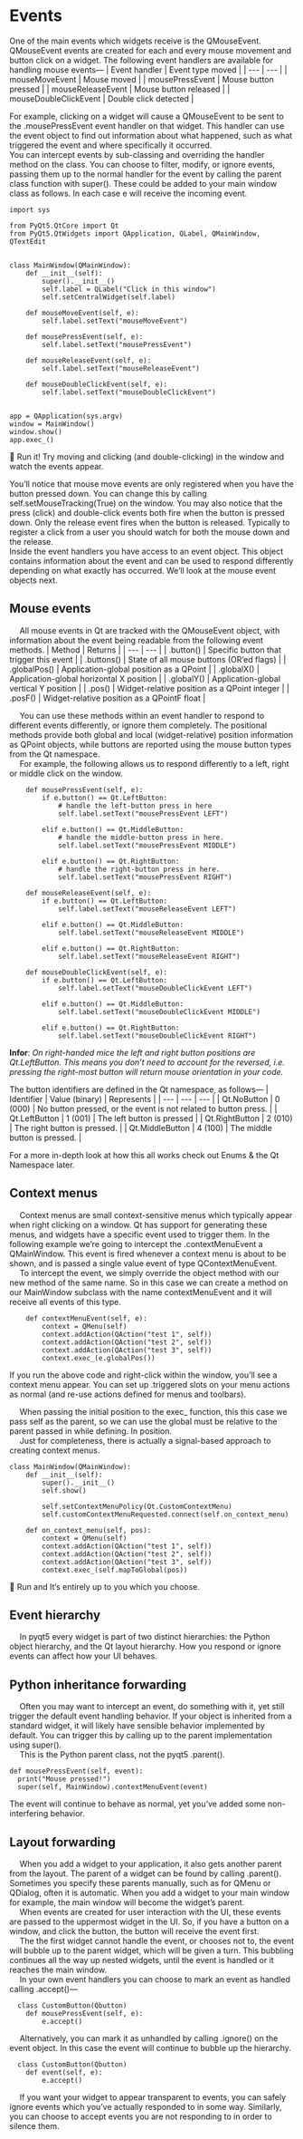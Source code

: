 # Events
One of the main events which widgets receive is the QMouseEvent.
QMouseEvent events are created for each and every mouse movement and
button click on a widget. The following event handlers are available for
handling mouse events—
| Event handler | Event type moved |
| --- | --- |
| mouseMoveEvent | Mouse moved |
| mousePressEvent | Mouse button pressed |
| mouseReleaseEvent | Mouse button released |
| mouseDoubleClickEvent | Double click detected |

For example, clicking on a widget will cause a QMouseEvent to be sent to the
.mousePressEvent event handler on that widget. This handler can use the event
object to find out information about what happened, such as what triggered
the event and where specifically it occurred. \
You can intercept events by sub-classing and overriding the handler method
on the class. You can choose to filter, modify, or ignore events, passing them
up to the normal handler for the event by calling the parent class function
with super(). These could be added to your main window class as follows. In
each case e will receive the incoming event.

```
import sys

from PyQt5.QtCore import Qt
from PyQt5.QtWidgets import QApplication, QLabel, QMainWindow, QTextEdit


class MainWindow(QMainWindow):
    def __init__(self):
        super().__init__()
        self.label = QLabel("Click in this window")
        self.setCentralWidget(self.label)

    def mouseMoveEvent(self, e):
        self.label.setText("mouseMoveEvent")

    def mousePressEvent(self, e):
        self.label.setText("mousePressEvent")

    def mouseReleaseEvent(self, e):
        self.label.setText("mouseReleaseEvent")

    def mouseDoubleClickEvent(self, e):
        self.label.setText("mouseDoubleClickEvent")


app = QApplication(sys.argv)
window = MainWindow()
window.show()
app.exec_()
```

🚀 Run it! Try moving and clicking (and double-clicking) in the window and watch the events appear.

You’ll notice that mouse move events are only registered when you have the
button pressed down. You can change this by calling
self.setMouseTracking(True) on the window. You may also notice that the
press (click) and double-click events both fire when the button is pressed
down. Only the release event fires when the button is released. Typically to
register a click from a user you should watch for both the mouse down and
the release. \
Inside the event handlers you have access to an event object. This object
contains information about the event and can be used to respond differently
depending on what exactly has occurred. We’ll look at the mouse event
objects next.

## Mouse events
&emsp; All mouse events in Qt are tracked with the QMouseEvent object, with
information about the event being readable from the following event
methods.
| Method | Returns |
| --- | --- |
| .button() | Specific button that trigger this event |
| .buttons() | State of all mouse buttons (OR’ed flags) |
| .globalPos() | Application-global position as a QPoint |
| .globalX() | Application-global horizontal X position |
| .globalY() | Application-global vertical Y position |
| .pos() | Widget-relative position as a QPoint integer |
| .posF() | Widget-relative position as a QPointF float |

&emsp; You can use these methods within an event handler to respond to different
events differently, or ignore them completely. The positional methods
provide both global and local (widget-relative) position information as QPoint
objects, while buttons are reported using the mouse button types from the
Qt namespace. \
&emsp; For example, the following allows us to respond differently to a left, right or
middle click on the window.

```
    def mousePressEvent(self, e):
        if e.button() == Qt.LeftButton:
            # handle the left-button press in here
            self.label.setText("mousePressEvent LEFT")

        elif e.button() == Qt.MiddleButton:
            # handle the middle-button press in here.
            self.label.setText("mousePressEvent MIDDLE")

        elif e.button() == Qt.RightButton:
            # handle the right-button press in here.
            self.label.setText("mousePressEvent RIGHT")

    def mouseReleaseEvent(self, e):
        if e.button() == Qt.LeftButton:
            self.label.setText("mouseReleaseEvent LEFT")

        elif e.button() == Qt.MiddleButton:
            self.label.setText("mouseReleaseEvent MIDDLE")

        elif e.button() == Qt.RightButton:
            self.label.setText("mouseReleaseEvent RIGHT")

    def mouseDoubleClickEvent(self, e):
        if e.button() == Qt.LeftButton:
            self.label.setText("mouseDoubleClickEvent LEFT")

        elif e.button() == Qt.MiddleButton:
            self.label.setText("mouseDoubleClickEvent MIDDLE")

        elif e.button() == Qt.RightButton:
            self.label.setText("mouseDoubleClickEvent RIGHT")
```

**Infor**: *On right-handed mice the left and right button positions are 
Qt.LeftButton. This means you don’t need to account for the
reversed, i.e. pressing the right-most button will return
mouse orientation in your code.*

The button identifiers are defined in the Qt namespace, as follows—
| Identifier | Value (binary) | Represents |
| --- | --- | --- |
| Qt.NoButton | 0 (000) | No button pressed, or the event is not related to button press. |
| Qt.LeftButton | 1 (001) | The left button is pressed |
| Qt.RightButton | 2 (010) | The right button is pressed. |
| Qt.MiddleButton | 4 (100) | The middle button is pressed. |

For a more in-depth look at how this all works check out Enums & the Qt Namespace later.

## Context menus
&emsp; Context menus are small context-sensitive menus which typically appear
when right clicking on a window. Qt has support for generating these
menus, and widgets have a specific event used to trigger them. In the
following example we’re going to intercept the .contextMenuEvent a
QMainWindow. This event is fired whenever a context menu is about to be
shown, and is passed a single value event of type QContextMenuEvent. \
&emsp; To intercept the event, we simply override the object method with our new
method of the same name. So in this case we can create a method on our
MainWindow subclass with the name contextMenuEvent and it will receive all
events of this type.

```
    def contextMenuEvent(self, e):
        context = QMenu(self)
        context.addAction(QAction("test 1", self))
        context.addAction(QAction("test 2", self))
        context.addAction(QAction("test 3", self))
        context.exec_(e.globalPos())
```

If you run the above code and right-click within the window, you’ll see a
context menu appear. You can set up .triggered slots on your menu actions
as normal (and re-use actions defined for menus and toolbars).

&emsp; When passing the initial position to the exec_ function, this
this case we pass self as the parent, so we can use the global
must be relative to the parent passed in while defining. In
position. \
&emsp; Just for completeness, there is actually a signal-based approach to creating context menus.

```
class MainWindow(QMainWindow):
    def __init__(self):
        super().__init__()
        self.show()

        self.setContextMenuPolicy(Qt.CustomContextMenu)
        self.customContextMenuRequested.connect(self.on_context_menu)

    def on_context_menu(self, pos):
        context = QMenu(self)
        context.addAction(QAction("test 1", self))
        context.addAction(QAction("test 2", self))
        context.addAction(QAction("test 3", self))
        context.exec_(self.mapToGlobal(pos))
```

🚀 Run and It’s entirely up to you which you choose.

## Event hierarchy
&emsp; In pyqt5 every widget is part of two distinct hierarchies: the Python object
hierarchy, and the Qt layout hierarchy. How you respond or ignore events can
affect how your UI behaves.

## Python inheritance forwarding
&emsp; Often you may want to intercept an event, do something with it, yet still
trigger the default event handling behavior. If your object is inherited from a
standard widget, it will likely have sensible behavior implemented by default.
You can trigger this by calling up to the parent implementation using
super(). \
&emsp; This is the Python parent class, not the pyqt5 .parent().

```
def mousePressEvent(self, event):
  print("Mouse pressed!")
  super(self, MainWindow).contextMenuEvent(event)
````

The event will continue to behave as normal, yet you’ve added some non-interfering behavior.

## Layout forwarding
&emsp; When you add a widget to your application, it also gets another parent from
the layout. The parent of a widget can be found by calling .parent().
Sometimes you specify these parents manually, such as for QMenu or QDialog,
often it is automatic. When you add a widget to your main window for
example, the main window will become the widget’s parent. \
&emsp; When events are created for user interaction with the UI, these events are
passed to the uppermost widget in the UI. So, if you have a button on a
window, and click the button, the button will receive the event first. \
&emsp; The the first widget cannot handle the event, or chooses not to, the event will
bubble up to the parent widget, which will be given a turn. This bubbling
continues all the way up nested widgets, until the event is handled or it
reaches the main window. \
&emsp; In your own event handlers you can choose to mark an event as handled
calling .accept()—

```
  class CustomButton(Qbutton)
    def mousePressEvent(self, e):
        e.accept()
```

&emsp; Alternatively, you can mark it as unhandled by calling .ignore() on the event
object. In this case the event will continue to bubble up the hierarchy.

```
  class CustomButton(Qbutton)
    def event(self, e):
        e.accept()
```

&emsp; If you want your widget to appear transparent to events, you can safely
ignore events which you’ve actually responded to in some way. Similarly, you
can choose to accept events you are not responding to in order to silence
them.
